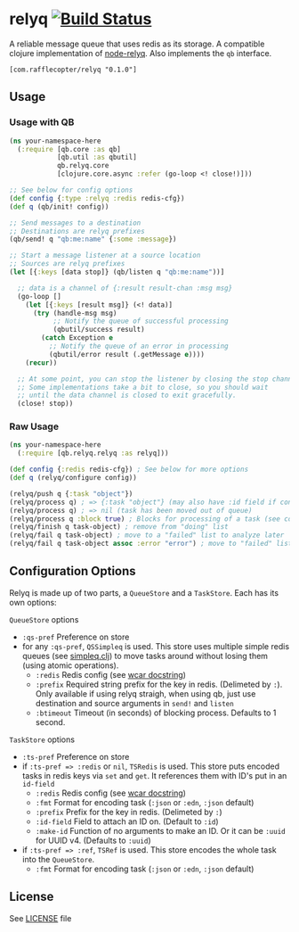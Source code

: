 # relyq [![Build Status][1]][2]

A reliable message queue that uses redis as its storage. A compatible clojure implementation of [node-relyq](https://github.com/Rafflecopter/node-relyq). Also implements the `qb` interface.

```
[com.rafflecopter/relyq "0.1.0"]
```

## Usage

### Usage with QB

```clojure
(ns your-namespace-here
  (:require [qb.core :as qb]
            [qb.util :as qbutil]
            qb.relyq.core
            [clojure.core.async :refer (go-loop <! close!)]))

;; See below for config options
(def config {:type :relyq :redis redis-cfg})
(def q (qb/init! config))

;; Send messages to a destination
;; Destinations are relyq prefixes
(qb/send! q "qb:me:name" {:some :message})

;; Start a message listener at a source location
;; Sources are relyq prefixes
(let [{:keys [data stop]} (qb/listen q "qb:me:name"))]

  ;; data is a channel of {:result result-chan :msg msg}
  (go-loop []
    (let [{:keys [result msg]} (<! data)]
      (try (handle-msg msg)
           ;; Notify the queue of successful processing
           (qbutil/success result)
        (catch Exception e
          ;; Notify the queue of an error in processing
          (qbutil/error result (.getMessage e))))
    (recur))

  ;; At some point, you can stop the listener by closing the stop channel
  ;; Some implementations take a bit to close, so you should wait
  ;; until the data channel is closed to exit gracefully.
  (close! stop))
```

### Raw Usage

```clojure
(ns your-namespace-here
  (:require [qb.relyq.relyq :as relyq]))

(def config {:redis redis-cfg}) ; See below for more options
(def q (relyq/configure config))

(relyq/push q {:task "object"})
(relyq/process q) ; => {:task "object"} (may also have :id field if configured)
(relyq/process q) ; => nil (task has been moved out of queue)
(relyq/process q :block true) ; Blocks for processing of a task (see configuration for length of time)
(relyq/finish q task-object) ; remove from "doing" list
(relyq/fail q task-object) ; move to a "failed" list to analyze later
(relyq/fail q task-object assoc :error "error") ; move to "failed" list with update
```

## Configuration Options

Relyq is made up of two parts, a `QueueStore` and a `TaskStore`. Each has its own options:

`QueueStore` options

- `:qs-pref` Preference on store
- for any `:qs-pref`, `QSSimpleq` is used. This store uses multiple simple redis queues (see [simpleq.clj](https://github.com/Rafflecopter/relyq/blob/master/src/clj/qb/relyq/simpleq.clj)) to move tasks around without losing them (using atomic operations).
    + `:redis` Redis config (see [wcar docstring](https://github.com/ptaoussanis/carmine/blob/master/src/taoensso/carmine.clj#L29))
    + `:prefix` Required string prefix for the key in redis. (Delimeted by `:`). Only available if using relyq straigh, when using qb, just use destination and source arguments in `send!` and `listen`
    + `:btimeout` Timeout (in seconds) of blocking process. Defaults to 1 second.

`TaskStore` options

- `:ts-pref` Preference on store
- if `:ts-pref => :redis` or `nil`, `TSRedis` is used. This store puts encoded tasks in redis keys via `set` and `get`. It references them with ID's put in an `id-field`
    + `:redis` Redis config (see [wcar docstring](https://github.com/ptaoussanis/carmine/blob/master/src/taoensso/carmine.clj#L29))
    + `:fmt` Format for encoding task (`:json` or `:edn`, `:json` default)
    + `:prefix` Prefix for the key in redis. (Delimeted by `:`)
    + `:id-field` Field to attach an ID on. (Default to `:id`)
    + `:make-id` Function of no arguments to make an ID. Or it can be `:uuid` for UUID v4. (Defaults to `:uuid`)
- if `:ts-pref => :ref`, `TSRef` is used. This store encodes the whole task into the `QueueStore`.
    + `:fmt` Format for encoding task (`:json` or `:edn`, `:json` default)

## License

See [LICENSE](https://github.com/Rafflecopter/clj-relyq/blob/master/LICENSE) file


[1]: https://travis-ci.org/Rafflecopter/clj-relyq.png?branch=master
[2]: http://travis-ci.org/Rafflecopter/clj-relyq
